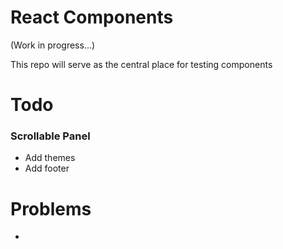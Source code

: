 # React Components

(Work in progress...)

This repo will serve as the central place for testing components

# Todo

### Scrollable Panel

- Add themes
- Add footer

# Problems

-
